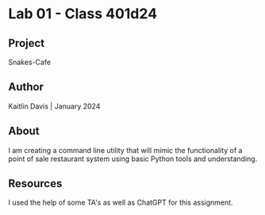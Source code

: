 # Lab 01 - Class 401d24

## Project

Snakes-Cafe

## Author

Kaitlin Davis | January 2024

## About

I am creating a command line utility that will mimic the functionality of a point of sale restaurant system using basic Python tools and understanding.

## Resources

I used the help of some TA's as well as ChatGPT for this assignment. 